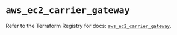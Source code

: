 # `aws_ec2_carrier_gateway`

Refer to the Terraform Registry for docs: [`aws_ec2_carrier_gateway`](https://registry.terraform.io/providers/hashicorp/aws/6.4.0/docs/resources/ec2_carrier_gateway).
